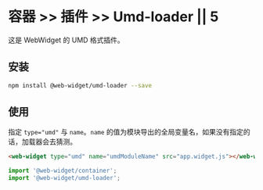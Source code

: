 # 容器 >> 插件 >> Umd-loader || 5

这是 WebWidget 的 UMD 格式插件。

## 安装

```bash
npm install @web-widget/umd-loader --save
```

## 使用

指定 `type="umd"` 与 `name`。`name` 的值为模块导出的全局变量名，如果没有指定的话，加载器会去猜测。

```html
<web-widget type="umd" name="umdModuleName" src="app.widget.js"></web-widget>
```

```js
import '@web-widget/container';
import '@web-widget/umd-loader';
```